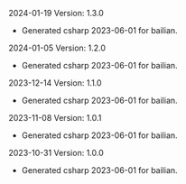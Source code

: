 2024-01-19 Version: 1.3.0
- Generated csharp 2023-06-01 for bailian.

2024-01-05 Version: 1.2.0
- Generated csharp 2023-06-01 for bailian.

2023-12-14 Version: 1.1.0
- Generated csharp 2023-06-01 for bailian.

2023-11-08 Version: 1.0.1
- Generated csharp 2023-06-01 for bailian.

2023-10-31 Version: 1.0.0
- Generated csharp 2023-06-01 for bailian.

